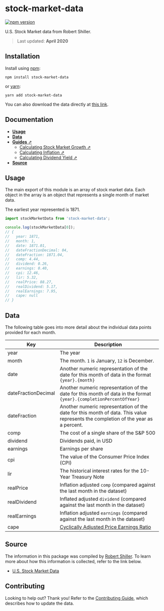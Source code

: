 # stock-market-data

[![npm version](https://img.shields.io/npm/v/stock-market-data.svg)](https://www.npmjs.com/package/stock-market-data)

U.S. Stock Market data from Robert Shiller.

> Last updated: **April 2020**

## Installation

Install using [npm](https://www.npmjs.com):

```
npm install stock-market-data
```

or [yarn](https://yarnpkg.com/):

```
yarn add stock-market-data
```

You can also download the data directly at [this link](https://github.com/jamesplease/stock-market-data/blob/master/data.json).

## Documentation

- [**Usage**](#usage)
- [**Data**](#data)
- [**Guides** ⇗](./guides)
  - [Calculating Stock Market Growth ⇗](./guides/calculating-stock-market-growth.md)
  - [Calculating Inflation ⇗](./guides/calculating-inflation.md)
  - [Calculating Dividend Yield ⇗](./guides/calculating-dividend-yield.md)
- [**Source**](#data)

## Usage

The main export of this module is an array of stock market data. Each object
in the array is an object that represents a single month of market data.

The earliest year represented is 1871.

```js
import stockMarketData from 'stock-market-data';

console.log(stockMarketData[0]);
// {
//   year: 1871,
//   month: 1,
//   date: 1871.01,
//   dateFractionDecimal: 04,
//   dateFraction: 1871.04,
//   comp: 4.44,
//   dividend: 0.26,
//   earnings: 0.40,
//   cpi: 12.46,
//   lir: 5.32,
//   realPrice: 88.27,
//   realDividend: 5.17,
//   realEarnings: 7.95,
//   cape: null
// }
```

## Data

The following table goes into more detail about the individual data points provided for each month.

| Key                 | Description                                                                                                                       |
| ------------------- | --------------------------------------------------------------------------------------------------------------------------------- |
| year                | The year                                                                                                                          |
| month               | The month. `1` is January, `12` is December.                                                                                      |
| date                | Another numeric representation of the date for this month of data in the format `{year}.{month}`                                  |
| dateFractionDecimal | Another numeric representation of the date for this month of data in the format `{year}.{completionPercentOfYear}`                |
| dateFraction        | Another numeric representation of the date for this month of data. This value represents the completion of the year as a percent. |
| comp                | The cost of a single share of the S&P 500                                                                                         |
| dividend            | Dividends paid, in USD                                                                                                            |
| earnings            | Earnings per share                                                                                                                |
| cpi                 | The value of the Consumer Price Index (CPI)                                                                                       |
| lir                 | The historical interest rates for the 10-Year Treasury Note                                                                       |
| realPrice           | Inflation adjusted `comp` (compared against the last month in the dataset)                                                        |
| realDividend        | Inflated adjusted `dividend` (compared against the last month in the dataset)                                                     |
| realEarnings        | Inflation adjusted `earnings` (compared against the last month in the dataset)                                                    |
| cape                | [Cyclically Adjusted Price Earnings Ratio](https://en.wikipedia.org/wiki/Cyclically_adjusted_price-to-earnings_ratio)             |

## Source

The information in this package was compiled by [Robert Shiller](http://www.econ.yale.edu/~shiller/bio.htm). To
learn more about how this information is collected, refer to the link below.

- [U.S. Stock Market Data](http://www.econ.yale.edu/~shiller/data.htm)

## Contributing

Looking to help out? Thank you! Refer to the [Contributing Guide](./CONTRIBUTING.md), which describes how
to update the data.
